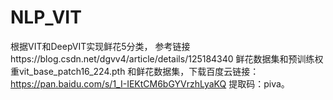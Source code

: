 # NLP_VIT
根据VIT和DeepVIT实现鲜花5分类， 参考链接https://blog.csdn.net/dgvv4/article/details/125184340
鲜花数据集和预训练权重vit_base_patch16_224.pth 和鲜花数据集，下载百度云链接：https://pan.baidu.com/s/1_I-IEKtCM6bGYVrzhLyaKQ 
提取码：piva。

